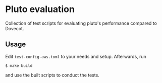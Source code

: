 # Pluto evaluation

Collection of test scripts for evaluating pluto's performance compared to Dovecot.


## Usage

Edit `test-config-aws.toml` to your needs and setup. Afterwards, run

```
$ make build
```

and use the built scripts to conduct the tests.